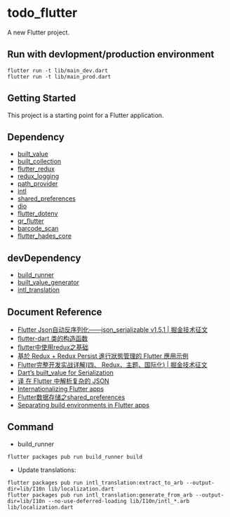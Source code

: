 # todo_flutter

A new Flutter project.

## Run with devlopment/production environment

```
flutter run -t lib/main_dev.dart
flutter run -t lib/main_prod.dart
```

## Getting Started

This project is a starting point for a Flutter application.

## Dependency

- [built_value](https://pub.dartlang.org/packages/built_value)
- [built_collection](https://pub.dartlang.org/packages/built_collection)
- [flutter_redux](https://pub.dartlang.org/packages/flutter_redux)
- [redux_logging](https://pub.dartlang.org/packages/redux_logging)
- [path_provider](https://pub.dartlang.org/packages/path_provider)
- [intl](https://pub.dartlang.org/packages/intl)
- [shared_preferences](https://pub.dartlang.org/packages/shared_preferences)
- [dio](https://pub.dartlang.org/packages/dio)
- [flutter_dotenv](https://pub.dartlang.org/packages/flutter_dotenv)
- [qr_flutter](https://pub.dartlang.org/packages/qr_flutter)
- [barcode_scan](https://pub.dartlang.org/packages/barcode_scan)
- [flutter_hades_core](https://github.com/l7960261/flutter_hades_core)

## devDependency

- [build_runner](https://pub.dartlang.org/packages/build_runner)
- [built_value_generator](https://pub.dartlang.org/packages/built_value_generator)
- [intl_translation](https://pub.dartlang.org/packages/intl_translation)

## Document Reference

- [Flutter Json自动反序列化——json_serializable v1.5.1 | 掘金技术征文](https://juejin.im/post/5b5f00e7e51d45190571172f)
- [flutter-dart 类的构造函数](https://juejin.im/post/5b2b4c36f265da59b243cac9)
- [flutter中使用redux之基础](https://segmentfault.com/a/1190000015579633)
- [基於 Redux + Redux Persist 進行狀態管理的 Flutter 應用示例](https://www.jishuwen.com/d/2Cgp/zh-tw)
- [Flutter完整开发实战详解(四、 Redux、主题、国际化) | 掘金技术征文](https://juejin.im/post/5b79767ff265da435450a873)
- [Dart’s built_value for Serialization](https://medium.com/dartlang/darts-built-value-for-serialization-f5db9d0f4159)
- [译 在 Flutter 中解析复杂的 JSON](https://juejin.im/post/5b5d782ae51d45191c7e7fb3#heading-5)
- [Internation­alizing Flutter apps](https://flutter.dev/docs/development/accessibility-and-localization/internationalization)
- [Flutter数据存储之shared_preferences](https://juejin.im/post/5bab0e06f265da0a972e2417)
- [Separating build environments in Flutter apps](https://iirokrankka.com/2018/03/02/separating-build-environments/)

## Command

- build_runner

```
flutter packages pub run build_runner build
```

- Update translations:

```
flutter packages pub run intl_translation:extract_to_arb --output-dir=lib/I10n lib/localization.dart
flutter packages pub run intl_translation:generate_from_arb --output-dir=lib/I10n --no-use-deferred-loading lib/I10n/intl_*.arb lib/localization.dart
```